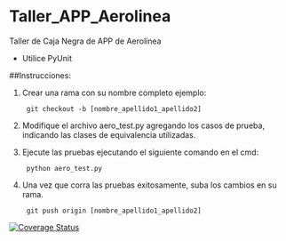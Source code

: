 # Taller_APP_Aerolinea
Taller de Caja Negra de APP de Aerolínea

- Utilice PyUnit

##Instrucciones:

1. Crear una rama con su nombre completo ejemplo:

		git checkout -b [nombre_apellido1_apellido2]

2. Modifique el archivo aero_test.py agregando los casos de prueba, indicando las clases de equivalencia utilizadas.

3. Ejecute las pruebas ejecutando el siguiente comando en el cmd:

		python aero_test.py

4. Una vez que corra las pruebas exitosamente, suba los cambios en su rama.

		git push origin [nombre_apellido1_apellido2]

[![Coverage Status](https://coveralls.io/repos/github/mavemore/Taller_APP_Aerolinea/badge.svg?branch=master)](https://coveralls.io/github/mavemore/Taller_APP_Aerolinea?branch=master)